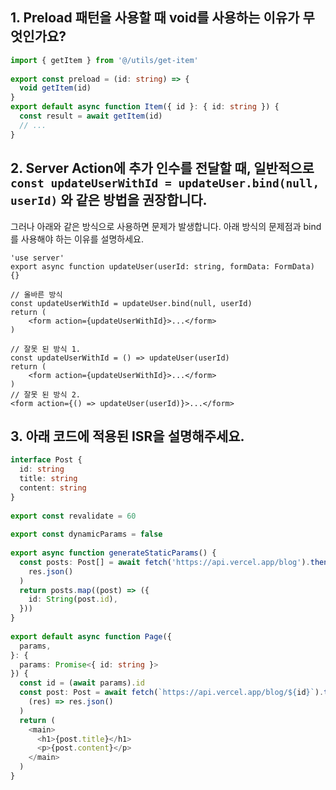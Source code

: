 ## 1. Preload 패턴을 사용할 때 void를 사용하는 이유가 무엇인가요?
```ts
import { getItem } from '@/utils/get-item'
 
export const preload = (id: string) => {
  void getItem(id)
}
export default async function Item({ id }: { id: string }) {
  const result = await getItem(id)
  // ...
}
```

## 2. Server Action에 추가 인수를 전달할 때, 일반적으로 `const updateUserWithId = updateUser.bind(null, userId)` 와 같은 방법을 권장합니다.
그러나 아래와 같은 방식으로 사용하면 문제가 발생합니다. 아래 방식의 문제점과 bind를 사용해야 하는 이유를 설명하세요.

```
'use server'
export async function updateUser(userId: string, formData: FormData) {}

// 올바른 방식
const updateUserWithId = updateUser.bind(null, userId)
return (
    <form action={updateUserWithId}>...</form>
)

// 잘못 된 방식 1.
const updateUserWithId = () => updateUser(userId)
return (
    <form action={updateUserWithId}>...</form>
)
// 잘못 된 방식 2.
<form action={() => updateUser(userId)}>...</form>
```

## 3. 아래 코드에 적용된 ISR을 설명해주세요.
```ts
interface Post {
  id: string
  title: string
  content: string
}
 
export const revalidate = 60
 
export const dynamicParams = false
 
export async function generateStaticParams() {
  const posts: Post[] = await fetch('https://api.vercel.app/blog').then((res) =>
    res.json()
  )
  return posts.map((post) => ({
    id: String(post.id),
  }))
}
 
export default async function Page({
  params,
}: {
  params: Promise<{ id: string }>
}) {
  const id = (await params).id
  const post: Post = await fetch(`https://api.vercel.app/blog/${id}`).then(
    (res) => res.json()
  )
  return (
    <main>
      <h1>{post.title}</h1>
      <p>{post.content}</p>
    </main>
  )
}
```
